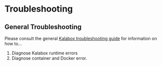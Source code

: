Troubleshooting
===============

General Troubleshooting
-----------------------

Please consult the general [Kalabox troubleshooting guide](http://docs.kalabox.io/troubleshooting) for information on how to...

  1. Diagnose Kalabox runtime errors
  2. Diagnose container and Docker error.
